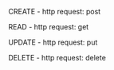 CREATE - http request: post


READ - http request: get


UPDATE - http request: put


DELETE - http request: delete